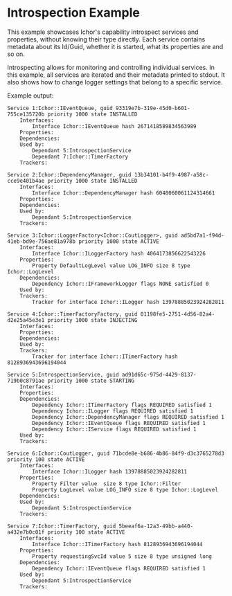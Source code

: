 # Introspection Example

This example showcases Ichor's capability introspect services and properties, without knowing their type directly. Each service contains metadata about its Id/Guid, whether it is started, what its properties are and so on. 

Introspecting allows for monitoring and controlling individual services. In this example, all services are iterated and their metadata printed to stdout. It also shows how to change logger settings that belong to a specific service. 

Example output:

```text
Service 1:Ichor::IEventQueue, guid 93319e7b-319e-45d0-b601-755ce135720b priority 1000 state INSTALLED
	Interfaces:
		Interface Ichor::IEventQueue hash 2671418589834563989
	Properties:
	Dependencies:
	Used by:
		Dependant 5:IntrospectionService
		Dependant 7:Ichor::TimerFactory
	Trackers:

Service 2:Ichor::DependencyManager, guid 13b34101-b4f9-4987-a58c-cce9e401b4ae priority 1000 state INSTALLED
	Interfaces:
		Interface Ichor::DependencyManager hash 6048060061124314661
	Properties:
	Dependencies:
	Used by:
		Dependant 5:IntrospectionService
	Trackers:

Service 3:Ichor::LoggerFactory<Ichor::CoutLogger>, guid ad5bd7a1-f94d-41eb-bd9e-756ae81a978b priority 1000 state ACTIVE
	Interfaces:
		Interface Ichor::ILoggerFactory hash 4064173856622543226
	Properties:
		Property DefaultLogLevel value LOG_INFO size 8 type Ichor::LogLevel
	Dependencies:
		Dependency Ichor::IFrameworkLogger flags NONE satisfied 0
	Used by:
	Trackers:
		Tracker for interface Ichor::ILogger hash 13978885023924282811

Service 4:Ichor::TimerFactoryFactory, guid 01198fe5-2751-4d56-82a4-d2e25a45e3e1 priority 1000 state INJECTING
	Interfaces:
	Properties:
	Dependencies:
	Used by:
	Trackers:
		Tracker for interface Ichor::ITimerFactory hash 8128936943696194044

Service 5:IntrospectionService, guid ad91d65c-975d-4429-8137-719b0c8791ae priority 1000 state STARTING
	Interfaces:
	Properties:
	Dependencies:
		Dependency Ichor::ITimerFactory flags REQUIRED satisfied 1
		Dependency Ichor::ILogger flags REQUIRED satisfied 1
		Dependency Ichor::DependencyManager flags REQUIRED satisfied 1
		Dependency Ichor::IEventQueue flags REQUIRED satisfied 1
		Dependency Ichor::IService flags REQUIRED satisfied 1
	Used by:
	Trackers:

Service 6:Ichor::CoutLogger, guid 71bcde8e-b686-4b86-84f9-d3c3765278d3 priority 100 state ACTIVE
	Interfaces:
		Interface Ichor::ILogger hash 13978885023924282811
	Properties:
		Property Filter value  size 8 type Ichor::Filter
		Property LogLevel value LOG_INFO size 8 type Ichor::LogLevel
	Dependencies:
	Used by:
		Dependant 5:IntrospectionService
	Trackers:

Service 7:Ichor::TimerFactory, guid 5beeaf6a-12a3-49bb-a440-a432e7b0c01f priority 100 state ACTIVE
	Interfaces:
		Interface Ichor::ITimerFactory hash 8128936943696194044
	Properties:
		Property requestingSvcId value 5 size 8 type unsigned long
	Dependencies:
		Dependency Ichor::IEventQueue flags REQUIRED satisfied 1
	Used by:
		Dependant 5:IntrospectionService
	Trackers:
```
